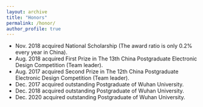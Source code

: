 ```yaml
---
layout: archive
title: "Honors"
permalink: /honor/
author_profile: true
---
```


* Nov. 2018 acquired National Scholarship (The award ratio is only 0.2% every year in China).
* Aug. 2018 acquired First Prize in The 13th China Postgraduate Electronic Design Competition (Team leader).
* Aug. 2017 acquired Second Prize in The 12th China Postgraduate Electronic Design Competition (Team leader).
* Dec. 2017 acquired outstanding Postgraduate of Wuhan University.
* Dec. 2018 acquired outstanding Postgraduate of Wuhan University.
* Dec. 2020 acquired outstanding Postgraduate of Wuhan University.

